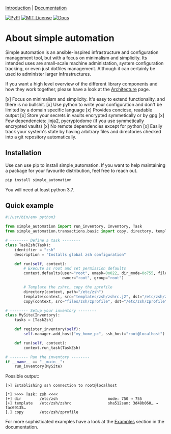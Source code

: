 [Introduction](https://simple_automation.oddlama.org/en/latest/contents/introduction.html) \|
[Documentation](https://simple_automation.oddlama.org/en/latest)

[![PyPI](https://img.shields.io/pypi/v/simple_automation.svg)](https://pypi.org/pypi/simple_automation/)
[![MIT License](https://img.shields.io/badge/license-MIT-blue.svg)](./LICENSE)
[![Docs](https://readthedocs.org/projects/simple_automation/badge/?version=latest)](https://simple_automation.oddlama.org/en/latest/?badge=latest)

# About simple automation

Simple automation is an ansible-inspired infrastructure and configuration management tool,
but with a focus on minimalism and simplicity. Its intended uses are small-scale machine administation, system configuration tracking,
or even just dotfiles management. Although it can certainly be used to administer larger
infrastructures.

If you want a high level overview of the different library components
and how they work together, please have a look at the [Architecture](https://simple_automation.oddlama.org/simple_automation/en/latest/api/architecture.html) page.

[x] Focus on minimalism and simplicity. It's easy to extend functionality, and there is no bullshit.
[x] Use python to write your configuration and don't be limited by a domain specific language
[x] Provides concicse, readable output
[x] Store your secrets in vaults encrypted symmetically or by gpg
[x] Few dependencies: jinja2, pycryptodome (if you use symmetically encrypted vaults)
[x] No remote dependencies except for python
[x] Easily track your system's state by having arbitrary files and directories checked into a git repository automatically.

## Installation

Use can use pip to install simple_automation. If you want to help maintaining a package
for your favourite distribution, feel free to reach out.

```bash
pip install simple_automation
```

You will need at least python 3.7.

## Quick example

```python
#!/usr/bin/env python3

from simple_automation import run_inventory, Inventory, Task
from simple_automation.transactions.basic import copy, directory, template

# -------- Define a task --------
class TaskZsh(Task):
    identifier = "zsh"
    description = "Installs global zsh configuration"

    def run(self, context):
        # Execute as root and set permission defaults
        context.defaults(user="root", umask=0o022, dir_mode=0o755, file_mode=0o644,
                         owner="root", group="root")

        # Template the zshrc, copy the zprofile
        directory(context, path="/etc/zsh")
        template(context, src="templates/zsh/zshrc.j2", dst="/etc/zsh/zshrc")
        copy(context, src="files/zsh/zprofile", dst="/etc/zsh/zprofile")

# -------- Setup your inventory --------
class MySite(Inventory):
    tasks = [TaskZsh]

    def register_inventory(self):
        self.manager.add_host("my_home_pc", ssh_host="root@localhost")

    def run(self, context):
        context.run_task(TaskZsh)

# -------- Run the inventory --------
if __name__ == "__main__":
    run_inventory(MySite)
```

Possible output:
```
[>] Establishing ssh connection to root@localhost

[*] >>>> Task: zsh <<<<
[+] dir        /etc/zsh                      mode: 750 → 755
[+] template   /etc/zsh/zshrc                sha512sum: 3d48b060… → fac69135…
[.] copy       /etc/zsh/zprofile
```

For more sophisticated examples have a look at the [Examples](https://simple_automation.oddlama.org/en/latest/contents/examples.html) section in the
documentation.
